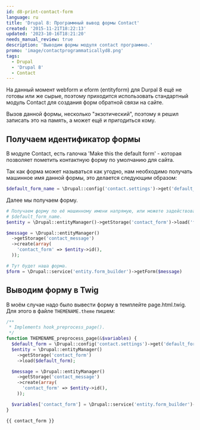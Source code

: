 ```yaml
---
id: d8-print-contact-form
language: ru
title: 'Drupal 8: Программный вывод формы Contact'
created: '2015-11-21T18:22:13'
updated: '2023-10-16T18:21:20'
needs_manual_review: true
description: 'Выводим формы модуля contact программно.'
promo: 'image/contactprogrammaticallyd8.png'
tags:
  - Drupal
  - 'Drupal 8'
  - Contact
---
```


На данный момент webform и eform (entityform) для Durpal 8 ещё не готовы или же сырые, поэтому приходится использовать стандартный модуль Contact для создания форм обратной связи на сайте.

Вызов данной формы, несколько "экзотический", поэтому я решил записать это на память, а может ещё и пригодиться кому.


## Получаем идентификатор формы


В модуле Contact, есть галочка 'Make this the default form' - которая позволяет пометить контактную форму по умолчанию для сайта.

Так как форма может называться как угодно, нам необходимо получать машинное имя данной формы, это делается следующим образом:

~~~php
$default_form_name = \Drupal::config('contact.settings')->get('default_form');
~~~

Далее мы получаем форму.

~~~php
# Получаем форму по её машинному имени напрямую, или можете задействовать
# $default_form_name.
$entity = \Drupal::entityManager()->getStorage('contact_form')->load('feedback');

$message = \Drupal::entityManager()
  ->getStorage('contact_message')
  ->create(array(
    'contact_form' => $entity->id(),
  ));

# Тут будет наша форма.
$form = \Drupal::service('entity.form_builder')->getForm($message)
~~~

## Выводим форму в Twig


В моём случае надо было вывести форму в темплейте page.html.twig. Для этого в файле `THEMENAME.theme` пишем:

~~~php {"header":"THEMENAME.theme"}
/**
 * Implements hook_preprocess_page().
 */
function THEMENAME_preprocess_page(&$variables) {
  $default_form = \Drupal::config('contact.settings')->get('default_form');
  $entity = \Drupal::entityManager()
    ->getStorage('contact_form')
    ->load($default_form);

  $message = \Drupal::entityManager()
    ->getStorage('contact_message')
    ->create(array(
      'contact_form' => $entity->id(),
    ));

  $variables['contact_form'] = \Drupal::service('entity.form_builder')->getForm($message);
}
~~~

~~~twig {"header":"page.html.twig"}
{{ contact_form }}
~~~

